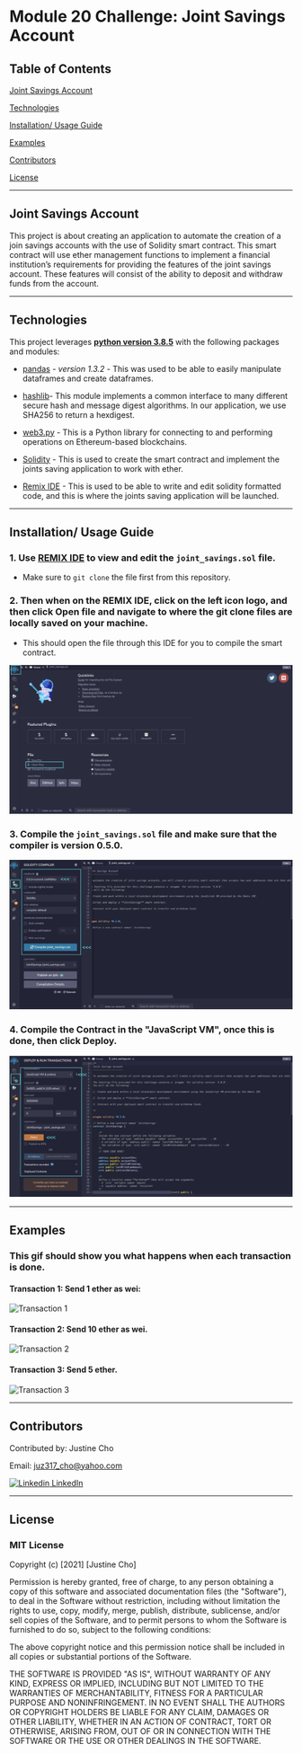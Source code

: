 # Module 20 Challenge: Joint Savings Account

## Table of Contents

[Joint Savings Account](https://github.com/juzcho/Module-20-Challenge-Joint-Savings-Account#joint-savings-account)

[Technologies](https://github.com/juzcho/Module-20-Challenge-Joint-Savings-Account#technologies)

[Installation/ Usage Guide](https://github.com/juzcho/Module-20-Challenge-Joint-Savings-Account#installation-usage-guide)

[Examples](https://github.com/juzcho/Module-20-Challenge-Joint-Savings-Account#examples)

[Contributors](https://github.com/juzcho/Module-20-Challenge-Joint-Savings-Account#contributors)

[License](https://github.com/juzcho/Module-20-Challenge-Joint-Savings-Account#license)

---

## Joint Savings Account

This project is about creating an application to automate the creation of a join savings accounts with the use of Solidity smart contract. This smart contract will use ether management functions to implement a financial institution’s requirements for providing the features of the joint savings account. These features will consist of the ability to deposit and withdraw funds from the account.

---

## Technologies

This project leverages **[python version 3.8.5](https://www.python.org/downloads/)** with the following packages and modules:

* [pandas](https://pandas.pydata.org/docs/) - *version 1.3.2* - This was used to be able to easily manipulate dataframes and create dataframes.

* [hashlib](https://docs.python.org/3/library/hashlib.html)- This module implements a common interface to many different secure hash and message digest algorithms. In our application, we use SHA256 to return a hexdigest.

* [web3.py](https://web3py.readthedocs.io/en/stable/overview.html) - This is a Python library for connecting to and performing operations on Ethereum-based blockchains.

* [Solidity](https://docs.soliditylang.org/en/v0.8.9/) - This is used to create the smart contract and implement the joints saving application to work with ether.

* [Remix IDE](https://remix.ethereum.org/) - This is used to be able to write and edit solidity formatted code, and this is where the joints saving application will be launched.

---
## Installation/ Usage Guide

### 1. Use [REMIX IDE](https://remix.ethereum.org/) to view and edit the `joint_savings.sol` file.

- Make sure to `git clone` the file first from this repository. 

### 2. Then when on the REMIX IDE, click on the left icon logo, and then click Open file and navigate to where the git clone files are locally saved on your machine.

- This should open the file through this IDE for you to compile the smart contract.

![Remix IDE Open](./Images/remix_ide_open_file.png)

### 3. Compile the `joint_savings.sol` file and make sure that the compiler is version 0.5.0.

![Remix IDE Compile](./Images/remix_ide_compile.png)

### 4. Compile the Contract in the "JavaScript VM", once this is done, then click Deploy.

![Remix IDE Javascript](./Images/remix_ide_javascript.png)


---
## Examples

### **This gif should show you what happens when each transaction is done.** 

#### **Transaction 1: Send 1 ether as wei:**

![Transaction 1](./Execution_Results/transaction_1_send_1ether.gif)

#### **Transaction 2: Send 10 ether as wei.**

![Transaction 2](./Execution_Results/transaction_2_send_10ether.gif)

#### **Transaction 3: Send 5 ether.**

![Transaction 3](./Execution_Results/transaction_3_send_5ether.gif)

---

## Contributors

Contributed by: Justine Cho

Email: juz317_cho@yahoo.com

[![Linkedin](https://i.stack.imgur.com/gVE0j.png) LinkedIn](https://www.linkedin.com/in/justinecho)

---

## License

### **MIT License**

Copyright (c) [2021] [Justine Cho]

Permission is hereby granted, free of charge, to any person obtaining a copy
of this software and associated documentation files (the "Software"), to deal
in the Software without restriction, including without limitation the rights
to use, copy, modify, merge, publish, distribute, sublicense, and/or sell
copies of the Software, and to permit persons to whom the Software is
furnished to do so, subject to the following conditions:

The above copyright notice and this permission notice shall be included in all
copies or substantial portions of the Software.

THE SOFTWARE IS PROVIDED "AS IS", WITHOUT WARRANTY OF ANY KIND, EXPRESS OR
IMPLIED, INCLUDING BUT NOT LIMITED TO THE WARRANTIES OF MERCHANTABILITY,
FITNESS FOR A PARTICULAR PURPOSE AND NONINFRINGEMENT. IN NO EVENT SHALL THE
AUTHORS OR COPYRIGHT HOLDERS BE LIABLE FOR ANY CLAIM, DAMAGES OR OTHER
LIABILITY, WHETHER IN AN ACTION OF CONTRACT, TORT OR OTHERWISE, ARISING FROM,
OUT OF OR IN CONNECTION WITH THE SOFTWARE OR THE USE OR OTHER DEALINGS IN THE
SOFTWARE.
